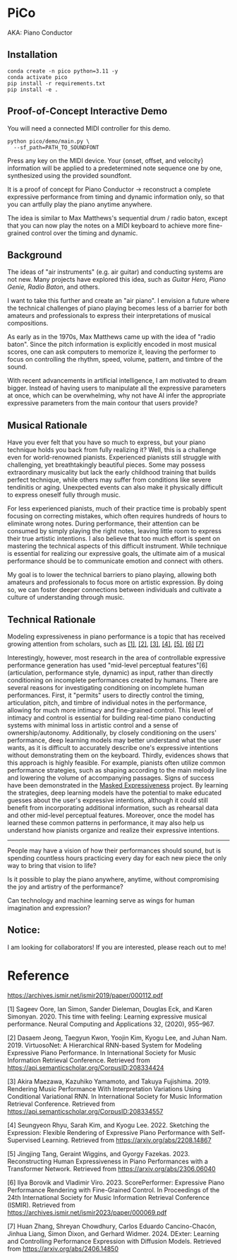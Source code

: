 # PiCo

AKA: Piano Conductor

## Installation

```shell
conda create -n pico python=3.11 -y
conda activate pico
pip install -r requirements.txt
pip install -e .
```

## Proof-of-Concept Interactive Demo

You will need a connected MIDI controller for this demo.

```shell
python pico/demo/main.py \
  --sf_path=PATH_TO_SOUNDFONT
```

Press any key on the MIDI device. Your {onset, offset, and velocity} information will be applied to a predetermined note
sequence one by one, synthesized using the provided soundfont.

It is a proof of concept for Piano Conductor -> reconstruct a complete expressive performance from timing and dynamic
information only, so that you can artfully play the piano anytime anywhere.

The idea is similar to Max Matthews's sequential drum / radio baton, except that you can now play the notes on a
MIDI keyboard to achieve more fine-grained control over the timing and dynamic.

## Background

The ideas of "air instruments" (e.g. air guitar) and conducting systems are not new. Many projects have explored this
idea, such as _Guitar Hero, Piano Genie, Radio Baton_, and others.

I want to take this further and create an "air piano". I envision a future where the technical challenges of piano
playing becomes less of a barrier for both amateurs and professionals to express their interpretations of musical
compositions.

As early as in the 1970s, Max Matthews came up with the idea of "radio baton". Since the pitch information is explicitly
encoded in most musical scores, one can ask computers to memorize it, leaving the performer to focus on controlling the
rhythm, speed, volume, pattern, and timbre of the sound.

With recent advancements in artificial intelligence, I am motivated to dream bigger. Instead of having users to
manipulate all the expressive parameters at once, which can be overwhelming, why not have AI infer the appropriate
expressive parameters from the main contour that users provide?

## Musical Rationale

Have you ever felt that you have so much to express, but your piano technique holds you back from fully realizing it?
Well, this is a challenge even for world-renowned pianists. Experienced pianists still struggle with challenging, yet
breathtakingly beautiful pieces. Some may possess extraordinary musicality but lack the early childhood training that
builds perfect technique, while others may suffer from conditions like severe tendinitis or aging. Unexpected events can
also make it physically difficult to express oneself fully through music.

For less experienced pianists, much of their practice time is probably spent focusing on correcting mistakes, which
often requires hundreds of hours to eliminate wrong notes. During performance, their attention can be consumed by simply
playing the right notes, leaving little room to express their true artistic intentions. I also believe that too much
effort is spent on mastering the technical aspects of this difficult instrument. While technique is essential for
realizing our expressive goals, the ultimate aim of a musical performance should be to communicate emotion and connect
with others.

My goal is to lower the technical barriers to piano playing, allowing both amateurs and professionals to focus more on
artistic expression. By doing so, we can foster deeper connections between individuals and cultivate a culture of
understanding through music.

## Technical Rationale

Modeling expressiveness in piano performance is a topic that has received growing attention from scholars, such as
[[1]](https://magenta.tensorflow.org/performance-rnn),
[[2]](https://archives.ismir.net/ismir2019/paper/000112.pdf),
[[3]](https://archives.ismir.net/ismir2019/paper/000105.pdf),
[[4]](https://arxiv.org/abs/2208.14867),
[[5]](https://arxiv.org/pdf/2306.06040),
[[6]](https://archives.ismir.net/ismir2023/paper/000069.pdf)
[[7]](https://arxiv.org/pdf/2406.14850)

Interestingly, however, most research in the area of controllable expressive performance generation has used "mid-level
perceptual features"[6] (articulation, performance style, dynamic) as input, rather than directly conditioning on
incomplete performances created by humans. There are several reasons for investigating conditioning on incomplete human
performances. First, it "permits" users to directly control the timing, articulation, pitch, and timbre of individual
notes in the performance, allowing for much more intimacy and fine-grained control. This level of intimacy and control
is essential for building real-time piano conducting systems with minimal loss in artistic control and a sense of
ownership/autonomy. Additionally, by closely conditioning on the users' performance, deep learning models may better
understand what the user wants, as it is difficult to accurately describe one's expressive intentions without
demonstrating them on the keyboard. Thirdly, evidences shows that this approach is highly feasible. For example,
pianists often utilize common performance strategies, such as shaping according to the main melody line and lowering the
volume of accompanying passages. Signs of success have been demonstrated in the
[Masked Expressiveness](https://github.com/bmoist/maskedExpressiveness/) project. By learning the strategies, deep
learning models have the potential to make educated guesses about the user's expressive intentions, although it could
still benefit from incorporating additional information, such as rehearsal data and other mid-level perceptual features.
Moreover, once the model has learned these common patterns in performance, it may also help us understand how pianists
organize and realize their expressive intentions.

---

People may have a vision of how their performances should sound, but is spending countless hours practicing every day
for each new piece the only way to bring that vision to life?

Is it possible to play the piano anywhere, anytime, without compromising the joy and artistry of the performance?

Can technology and machine learning serve as wings for human imagination and expression?

## Notice:

I am looking for collaborators! If you are interested, please reach out to me!

# Reference

https://archives.ismir.net/ismir2019/paper/000112.pdf

[1] Sageev Oore, Ian Simon, Sander Dieleman, Douglas Eck, and Karen Simonyan. 2020. This time with feeling: Learning
expressive musical performance. Neural Computing and Applications 32, (2020), 955–967.

[2] Dasaem Jeong, Taegyun Kwon, Yoojin Kim, Kyogu Lee, and Juhan Nam. 2019. VirtuosoNet: A Hierarchical RNN-based System for 
Modeling Expressive Piano Performance. In International Society for Music Information Retrieval Conference. Retrieved from 
https://api.semanticscholar.org/CorpusID:208334424

[3] Akira Maezawa, Kazuhiko Yamamoto, and Takuya Fujishima. 2019. Rendering Music Performance With Interpretation
Variations Using Conditional Variational RNN. In International Society for Music Information Retrieval Conference.
Retrieved from https://api.semanticscholar.org/CorpusID:208334557

[4] Seungyeon Rhyu, Sarah Kim, and Kyogu Lee. 2022. Sketching the Expression: Flexible Rendering of Expressive Piano
Performance with Self-Supervised Learning. Retrieved from https://arxiv.org/abs/2208.14867

[5] Jingjing Tang, Geraint Wiggins, and Gyorgy Fazekas. 2023. Reconstructing Human Expressiveness in Piano Performances
with a Transformer Network. Retrieved from https://arxiv.org/abs/2306.06040

[6] Ilya Borovik and Vladimir Viro. 2023. ScorePerformer: Expressive Piano Performance Rendering with Fine-Grained
Control. In Proceedings of the 24th International Society for Music Information Retrieval Conference (ISMIR). Retrieved
from https://archives.ismir.net/ismir2023/paper/000069.pdf

[7] Huan Zhang, Shreyan Chowdhury, Carlos Eduardo Cancino-Chacón, Jinhua Liang, Simon Dixon, and Gerhard Widmer. 2024.
DExter: Learning and Controlling Performance Expression with Diffusion Models. Retrieved
from https://arxiv.org/abs/2406.14850


